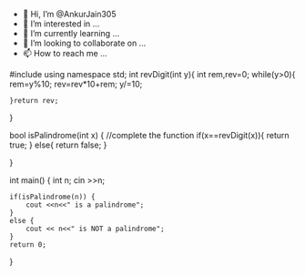 - 👋 Hi, I’m @AnkurJain305
- 👀 I’m interested in ...
- 🌱 I’m currently learning ...
- 💞️ I’m looking to collaborate on ...
- 📫 How to reach me ...

<!---
AnkurJain305/AnkurJain305 is a ✨ special ✨ repository because its `README.md` (this file) appears on your GitHub profile.
You can click the Preview link to take a look at your changes.
--->
#include <iostream>
using namespace std;
int revDigit(int y){
    int rem,rev=0;
    while(y>0){
        rem=y%10;
        rev=rev*10+rem;
        y/=10;
        
    }return rev;
}


bool isPalindrome(int x) {
    //complete the function
    if(x==revDigit(x)){
        return true;
    }
    else{
        return false;
    }
        
    

}

int main() {
    int n;
    cin >>n;
    
    if(isPalindrome(n)) {
        cout <<n<<" is a palindrome";
    }
    else {
        cout << n<<" is NOT a palindrome";
    }
    return 0;
}
